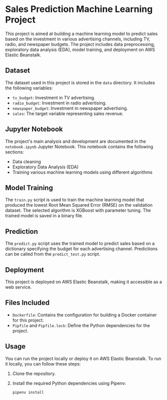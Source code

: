# Sales Prediction Machine Learning Project

This project is aimed at building a machine learning model to predict sales based on the investment in various advertising channels, including TV, radio, and newspaper budgets. The project includes data preprocessing, exploratory data analysis (EDA), model training, and deployment on AWS Elastic Beanstalk.

## Dataset

The dataset used in this project is stored in the `data` directory. It includes the following variables:
- `tv_budget`: Investment in TV advertising.
- `radio_budget`: Investment in radio advertising.
- `newspaper_budget`: Investment in newspaper advertising.
- `sales`: The target variable representing sales revenue.

## Jupyter Notebook

The project's main analysis and development are documented in the `notebook.ipynb` Jupyter Notebook. This notebook contains the following sections:
- Data cleaning
- Exploratory Data Analysis (EDA)
- Training various machine learning models using different algorithms

## Model Training

The `train.py` script is used to train the machine learning model that produced the lowest Root Mean Squared Error (RMSE) on the validation dataset. The selected algorithm is XGBoost with parameter tuning. The trained model is saved in a binary file.

## Prediction

The `predict.py` script uses the trained model to predict sales based on a dictionary specifying the budget for each advertising channel. Predictions can be called from the `predict_test.py` script.

## Deployment

This project is deployed on AWS Elastic Beanstalk, making it accessible as a web service.

## Files Included

- `Dockerfile`: Contains the configuration for building a Docker container for this project.
- `Pipfile` and `Pipfile.lock`: Define the Python dependencies for the project.

## Usage

You can run the project locally or deploy it on AWS Elastic Beanstalk. To run it locally, you can follow these steps:

1. Clone the repository.
2. Install the required Python dependencies using Pipenv:

   ```bash
   pipenv install
